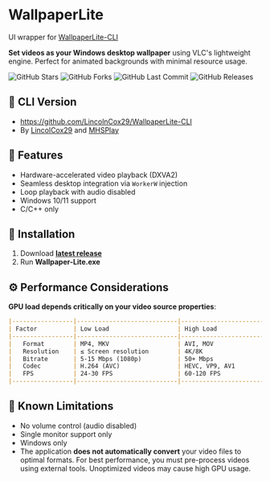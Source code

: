 # WallpaperLite

UI wrapper for [WallpaperLite-CLI](https://github.com/LincolnCox29/WallpaperLite-CLI) 

**Set videos as your Windows desktop wallpaper** using VLC's lightweight engine. Perfect for animated backgrounds with minimal resource usage.

![GitHub Stars](https://img.shields.io/github/stars/MHSPlay/Wallpaper-Lite?style=for-the-badge&logo=github)
![GitHub Forks](https://img.shields.io/github/forks/MHSPlay/Wallpaper-Lite?style=for-the-badge&logo=github)
![GitHub Last Commit](https://img.shields.io/github/last-commit/MHSPlay/Wallpaper-Lite?style=for-the-badge&logo=git)
![GitHub Releases](https://img.shields.io/github/downloads/MHSPlay/Wallpaper-Lite/total?style=for-the-badge&logo=github)

## 🎦 CLI Version
- https://github.com/LincolnCox29/WallpaperLite-CLI
- By [LincolCox29](https://github.com/LincolnCox29) and [MHSPlay](https://github.com/MHSPlay)

## 📌 Features
- Hardware-accelerated video playback (DXVA2)
- Seamless desktop integration via `WorkerW` injection
- Loop playback with audio disabled
- Windows 10/11 support
- C/C++ only

## 🚀 Installation
1. Download [__latest release__](https://github.com/MHSPlay/Wallpaper-Lite/releases)
2. Run __Wallpaper-Lite.exe__

## ⚙️ Performance Considerations
**GPU load depends critically on your video source properties**:
```markdown
|-----------------|----------------------------|----------------------------|-------------------------|
| Factor          | Low Load                   | High Load                  | Recommendation          |
|-----------------|----------------------------|----------------------------|-------------------------|
|   Format        | MP4, MKV                   | AVI, MOV                   | Use MP4 containers      |
|   Resolution    | ≤ Screen resolution        | 4K/8K                      | Match desktop resolution|
|   Bitrate       | 5-15 Mbps (1080p)          | 50+ Mbps                   | ≤20 Mbps for 1080p      |
|   Codec         | H.264 (AVC)                | HEVC, VP9, AV1             | Prefer H.264            |
|   FPS           | 24-30 FPS                  | 60-120 FPS                 | Cap at 30 FPS           |
|-----------------|----------------------------|----------------------------|-------------------------|
```

## 🐛 Known Limitations
- No volume control (audio disabled)
- Single monitor support only
- Windows only
- The application **does not automatically convert** your video files to optimal formats. For best performance, you must pre-process videos using external tools. Unoptimized videos may cause high GPU usage.

